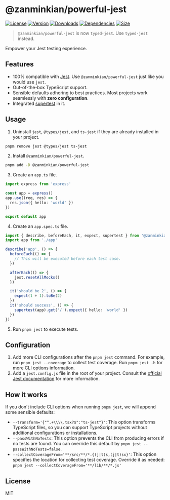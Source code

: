 # @zanminkian/powerful-jest

[![License](https://img.shields.io/npm/l/@zanminkian/powerful-jest.svg)](https://github.com/zanminkian/powerful-jest/blob/main/LICENSE)
[![Version](https://img.shields.io/npm/v/@zanminkian/powerful-jest.svg)](https://www.npmjs.com/package/@zanminkian/powerful-jest)
[![Downloads](https://img.shields.io/npm/dm/@zanminkian/powerful-jest.svg)](https://www.npmjs.com/package/@zanminkian/powerful-jest)
[![Dependencies](https://img.shields.io/librariesio/release/npm/@zanminkian/powerful-jest)](https://www.npmjs.com/package/@zanminkian/powerful-jest)
[![Size](https://packagephobia.com/badge?p=@zanminkian/powerful-jest)](https://packagephobia.com/result?p=@zanminkian/powerful-jest)

> `@zanminkian/powerful-jest` is now `typed-jest`. Use `typed-jest` instead.

Empower your Jest testing experience.

## Features

- 100% compatible with [Jest](https://jestjs.io/). Use `@zanminkian/powerful-jest` just like you would use `jest`.
- Out-of-the-box TypeScript support.
- Sensible defaults adhering to best practices. Most projects work seamlessly with **zero configuration**.
- Integrated [supertest](https://www.npmjs.com/package/supertest) in it.

## Usage

1. Uninstall `jest`, `@types/jest`, and `ts-jest` if they are already installed in your project.

```sh
pnpm remove jest @types/jest ts-jest
```

2. Install `@zanminkian/powerful-jest`.
```sh
pnpm add -D @zanminkian/powerful-jest
```

3. Create an `app.ts` file.

```typescript
import express from 'express'

const app = express()
app.use((req, res) => {
  res.json({ hello: 'world' })
})

export default app
```

4. Create an `app.spec.ts` file.

```typescript
import { describe, beforeEach, it, expect, supertest } from '@zanminkian/powerful-jest'
import app from './app'

describe('app', () => {
  beforeEach(() => {
    // This will be executed before each test case.
  })

  afterEach(() => {
    jest.resetAllMocks()
  })

  it('should be 2', () => {
    expect(1 + 1).toBe(2)
  })
  it('should success', () => {
    supertest(app).get('/').expect({ hello: 'world' })
  })
})
```

5. Run `pnpm jest` to execute tests.

## Configuration

1. Add more CLI configurations after the `pnpm jest` command. For example, run `pnpm jest --coverage` to collect test coverage. Run `pnpm jest -h` for more CLI options information.
2. Add a `jest.config.js` file in the root of your project. Consult the [official Jest documentation](https://jestjs.io/docs/configuration) for more information.

## How it works

If you don't include CLI options when running `pnpm jest`, we will append some sensible defaults:
- `--transform='{"^.+\\\\.tsx?$":"ts-jest"}'`: This option transforms TypeScript files, so you can support TypeScript projects without additional configurations or installations.
- `--passWithNoTests`: This option prevents the CLI from producing errors if no tests are found. You can override this default by `pnpm jest --passWithNoTests=false`.
- `--collectCoverageFrom='**/src/**/*.{(j|t)s,(j|t)sx}'`: This option specifies the location for collecting test coverage. Override it as needed: `pnpm jest --collectCoverageFrom='**/lib/**/*.js'`

## License

MIT

